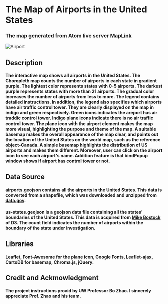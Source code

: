 # The Map of Airports in the United States 
###  The map generated from Atom live server [MapLink](http://127.0.0.1:49154/geog458/labs/lab03/1xia_map.html)

![Airport](https://user-images.githubusercontent.com/77243665/107839153-cbe3f600-6d5e-11eb-8b73-11692d1cc8a9.png)

## Description 
#### The interactive map shows all airports in the United States. The Choropleth map counts the number of airports in each state in gradient purple. The lightest color represents states with 0-5 airports. The darkest purple represents states with more than 21 airports. The gradual color increases the number of airports from less to more. The legend contains detailed instructions. In addition, the legend also specifies which airports have air traffic control tower. They are clearly displayed on the map in indigo and green respectively. Green icons indicates the areport has air traddic control tower. Indigo plane icons indicate there is no air traffic control tower. The plane icon with the airport element makes the map more visual, highlighting the purpose and theme of the map. A suitable basemap makes the overall appearance of the map clear, and points out the location of the United States on the world map, such as the reference object-Canada. A simple basemap highlights the distribution of US airports and makes them different. Moreover, user can click on the airport icon to see each airport's name. Addition feature is that bindPopup window shows if airport has control tower or not. 

## Data Source
#### airports.geojson contains all the airports in the United States. This data is converted from a shapefile, which was downloaded and unzipped from  [data.gov](https://catalog.data.gov/dataset/usgs-small-scale-dataset-airports-of-the-united-states-201207-shapefile).

#### us-states.geojson is a geojson data file containing all the states' boundaries of the United States. This data is acquired from [Mike Bostock](https://bost.ocks.org/mike/) of D3. The count field indicates the number of airports within the boundary of the state under investigation.

## Libraries
#### Leaflet, Font-Awesome for the plane icon, Google Fonts, Leaflet-ajax, CartoDB for basemap, Chroma.js, jQuery.

## Credit and Ackmowledgment
####  The project instructions provid by UW Professor Bo Zhao.  I sincerely appreciate Prof. Zhao and his team.
